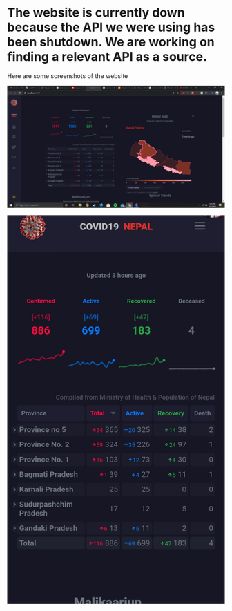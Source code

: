 # The website is currently down because the API we were using has been shutdown. We are working on finding a relevant API as a source.

Here are some screenshots of the website


![Desktop Screenshot](./2020-06-01.png "Desktop Screenshot")

![Mobile Screenshot](./Screenshot_20200527-095720.jpg "Mobile Screenshot")

